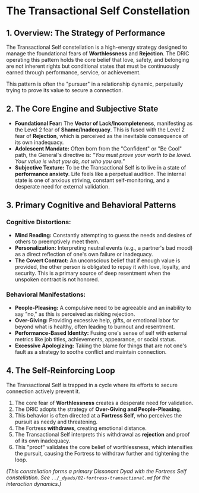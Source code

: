 # The Transactional Self Constellation

## 1. Overview: The Strategy of Performance

The Transactional Self constellation is a high-energy strategy designed to manage the foundational fears of **Worthlessness** and **Rejection**. The DRIC operating this pattern holds the core belief that love, safety, and belonging are not inherent rights but conditional states that must be continuously earned through performance, service, or achievement.

This pattern is often the "pursuer" in a relationship dynamic, perpetually trying to prove its value to secure a connection.

## 2. The Core Engine and Subjective State

*   **Foundational Fear:** The **Vector of Lack/Incompleteness**, manifesting as the Level 2 fear of **Shame/Inadequacy**. This is fused with the Level 2 fear of **Rejection**, which is perceived as the inevitable consequence of its own inadequacy.
*   **Adolescent Mandate:** Often born from the "Confident" or "Be Cool" path, the General's directive is: *"You must prove your worth to be loved. Your value is what you do, not who you are."*
*   **Subjective Texture:** To be the Transactional Self is to live in a state of **performance anxiety**. Life feels like a perpetual audition. The internal state is one of anxious striving, constant self-monitoring, and a desperate need for external validation.

## 3. Primary Cognitive and Behavioral Patterns

### Cognitive Distortions:
*   **Mind Reading:** Constantly attempting to guess the needs and desires of others to preemptively meet them.
*   **Personalization:** Interpreting neutral events (e.g., a partner's bad mood) as a direct reflection of one's own failure or inadequacy.
*   **The Covert Contract:** An unconscious belief that if enough value is provided, the other person is obligated to repay it with love, loyalty, and security. This is a primary source of deep resentment when the unspoken contract is not honored.

### Behavioral Manifestations:
*   **People-Pleasing:** A compulsive need to be agreeable and an inability to say "no," as this is perceived as risking rejection.
*   **Over-Giving:** Providing excessive help, gifts, or emotional labor far beyond what is healthy, often leading to burnout and resentment.
*   **Performance-Based Identity:** Fusing one's sense of self with external metrics like job titles, achievements, appearance, or social status.
*   **Excessive Apologizing:** Taking the blame for things that are not one's fault as a strategy to soothe conflict and maintain connection.

## 4. The Self-Reinforcing Loop

The Transactional Self is trapped in a cycle where its efforts to secure connection actively prevent it.
1.  The core fear of **Worthlessness** creates a desperate need for validation.
2.  The DRIC adopts the strategy of **Over-Giving and People-Pleasing**.
3.  This behavior is often directed at a **Fortress Self**, who perceives the pursuit as needy and threatening.
4.  The Fortress **withdraws**, creating emotional distance.
5.  The Transactional Self interprets this withdrawal as **rejection** and proof of its own inadequacy.
6.  This "proof" validates the core belief of worthlessness, which intensifies the pursuit, causing the Fortress to withdraw further and tightening the loop.

*(This constellation forms a primary Dissonant Dyad with the Fortress Self constellation. See `../_dyads/02-fortress-transactional.md` for the interaction dynamics.)*